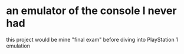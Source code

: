# an emulator of the console I never had

this project would be mine "final exam" before diving into PlayStation 1 emulation
